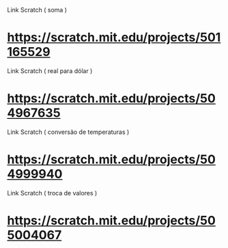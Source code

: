 Link Scratch ( soma )
# https://scratch.mit.edu/projects/501165529

Link Scratch ( real para dólar )
# https://scratch.mit.edu/projects/504967635

Link Scratch ( conversão de temperaturas )
# https://scratch.mit.edu/projects/504999940

Link Scratch ( troca de valores )
# https://scratch.mit.edu/projects/505004067
